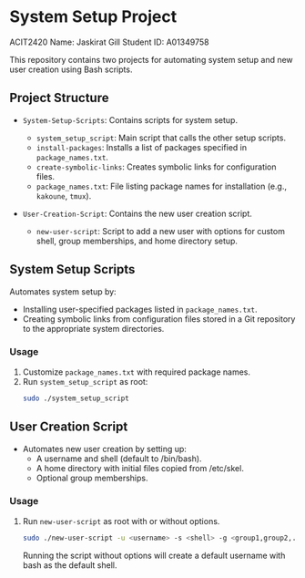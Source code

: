 # System Setup Project
ACIT2420
Name: Jaskirat Gill
Student ID: A01349758

This repository contains two projects for automating system setup and new user creation using Bash scripts.

## Project Structure

- `System-Setup-Scripts`: Contains scripts for system setup.
    - `system_setup_script`: Main script that calls the other setup scripts.
    - `install-packages`: Installs a list of packages specified in `package_names.txt`.
    - `create-symbolic-links`: Creates symbolic links for configuration files.
    - `package_names.txt`: File listing package names for installation (e.g., `kakoune`, `tmux`).

- `User-Creation-Script`: Contains the new user creation script.
    - `new-user-script`: Script to add a new user with options for custom shell, group memberships, and home directory setup.

## System Setup Scripts

Automates system setup by:
- Installing user-specified packages listed in `package_names.txt`.
- Creating symbolic links from configuration files stored in a Git repository to the appropriate system directories.

### Usage
1. Customize `package_names.txt` with required package names.
2. Run `system_setup_script` as root:
    ```bash
    sudo ./system_setup_script
    ```

## User Creation Script

- Automates new user creation by setting up:
    - A username and shell (default to /bin/bash).
    - A home directory with initial files copied from /etc/skel.
    - Optional group memberships.

### Usage

1. Run `new-user-script` as root with or without options.
    ```bash
    sudo ./new-user-script -u <username> -s <shell> -g <group1,group2,...>
    ```

    Running the script without options will create a default username with bash as the default shell.

